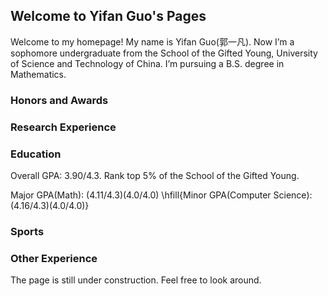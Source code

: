 ## Welcome to Yifan Guo's Pages

Welcome to my homepage! My name is Yifan Guo(郭一凡). Now I’m a sophomore undergraduate from the School of the Gifted Young, University of Science and Technology of China. I’m pursuing a B.S. degree in Mathematics.

### Honors and Awards

### Research Experience

### Education

Overall GPA: 3.90/4.3. Rank top 5\% of the School of the Gifted Young.

Major GPA(Math): (4.11/4.3)(4.0/4.0) \hfill{Minor GPA(Computer Science): (4.16/4.3)(4.0/4.0)}

### Sports

### Other Experience



The page is still under construction. Feel free to look around.


